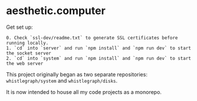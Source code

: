 # aesthetic.computer

Get set up:

    0. Check `ssl-dev/readme.txt` to generate SSL certificates before running locally.
    1. `cd` into `server` and run `npm install` and `npm run dev` to start the socket server
    2. `cd` into `system` and run `npm install` and `npm run dev` to start the web server  

This project originally began as two separate repositories: `whistlegraph/system` and `whistlegraph/disks`.

It is now intended to house all my code projects as a monorepo.
